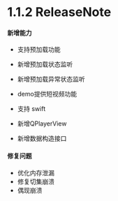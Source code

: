# 1.1.2 ReleaseNote
#### 新增能力

- 支持预加载功能

- 新增预加载状态监听

- 新增预加载异常状态监听

- demo提供短视频功能

- 支持 swift

- 新增QPlayerView

- 新增数据构造接口

  

#### 修复问题

- 优化内存泄漏
- 修复切集崩溃
- 偶现崩溃
